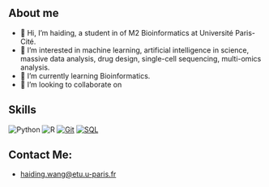 ## About me
- 👋 Hi, I’m haiding, a student in of M2 Bioinformatics at Université Paris-Cité.
- 👀 I’m interested in machine learning, artificial intelligence in science, massive data analysis, drug design, single-cell sequencing, multi-omics analysis.
- 🌱 I’m currently learning Bioinformatics.
- 💞️ I’m looking to collaborate on 

## Skills
![Python](https://img.shields.io/badge/-Python-blue?logo=python&logoColor=white)
![R](https://img.shields.io/badge/-R-276DC3?logo=r&logoColor=white)
[![Git](https://img.shields.io/badge/Git-F05032?style=for-the-badge&logo=git&logoColor=white)](https://git-scm.com/)
[![SQL](https://img.shields.io/badge/SQL-4479A1?style=for-the-badge&logo=postgresql&logoColor=white)](https://livesql.oracle.com/apex/f?p=590:1:101680018340396:::RP::)

## Contact Me:
-  [haiding.wang@etu.u-paris.fr](mailto:haiding.wang@etu.u-paris.fr)


<!---
Tintin2710/Tintin2710 is a ✨ special ✨ repository because its `README.md` (this file) appears on your GitHub profile.
You can click the Preview link to take a look at your changes.
--->
